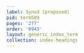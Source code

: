 ```yaml
---
label: Synod (proposed)
pid: term589
pages: '277'
order: '0943'
layout: generic_index_term
collection: index-headings
---
```

